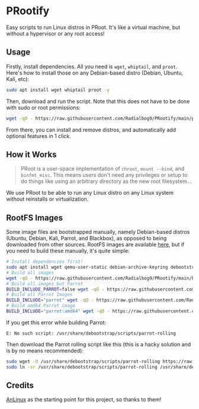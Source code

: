# PRootify
Easy scripts to run Linux distros in PRoot. It's like a virtual machine, but without a hypervisor or any root access!

## Usage
Firstly, install dependencies. All you need is `wget`, `whiptail`, and `proot`. Here's how to install those on any Debian-based distro (Debian, Ubuntu, Kali, etc):
```bash
sudo apt install wget whiptail proot -y
```
Then, download and run the script. Note that this does not have to be done with sudo or root permissions:
```bash
wget -qO - https://raw.githubusercontent.com/Radialbog9/PRootify/main/prootify.sh | bash
```
From there, you can install and remove distros, and automatically add optional features in 1 click.

## How it Works
> PRoot is a user-space implementation of `chroot`, `mount --bind`, and `binfmt_misc`. This means users don't need any privileges or setup to do things like using an arbitrary directory as the new root filesystem...

We use PRoot to be able to run any Linux distro on any Linux system without reinstalls or virtualization.

## RootFS Images
Some image files are bootstrapped manually, namely Debian-based distros (Ubuntu, Debian, Kali, Parrot, and Blackbox), as opposed to being downloaded from other sources.
RootFS images are available [here](https://files.rb9.xyz/prootify/rootfs/), but if you need to build these manually, it's quite simple:
```bash
# Install dependencies first!
sudo apt install wget qemu-user-static debian-archive-keyring debootstrap
# Build all images
wget -qO - https://raw.githubusercontent.com/Radialbog9/PRootify/main/bootstrap-images.sh | sudo bash
# Build all images but Parrot
BUILD_INCLUDE_PARROT=false wget -qO - https://raw.githubusercontent.com/Radialbog9/PRootify/main/bootstrap-images.sh | sudo bash
# Build all Parrot Images
BUILD_INCLUDE="parrot" wget -qO - https://raw.githubusercontent.com/Radialbog9/PRootify/main/bootstrap-images.sh | sudo bash
# Build amd64 Parrot image
BUILD_INCLUDE="parrot:amd64" wget -qO - https://raw.githubusercontent.com/Radialbog9/PRootify/main/bootstrap-images.sh | sudo bash
```

If you get this error while building Parrot:
```
E: No such script: /usr/share/debootstrap/scripts/parrot-rolling
```
Then download the Parrot rolling script like this (this is a hacky solution and is by no means recommended):
```bash
sudo wget -O /usr/share/debootstrap/scripts/parrot-rolling https://raw.githubusercontent.com/ParrotSec/debootstrap/master/scripts/parrot-rolling
sudo ln -sr /usr/share/debootstrap/scripts/parrot-rolling /usr/share/debootstrap/scripts/rolling
```

## Credits
[AnLinux](https://github.com/EXALAB/AnLinux-App/) as the starting point for this project, so thanks to them!